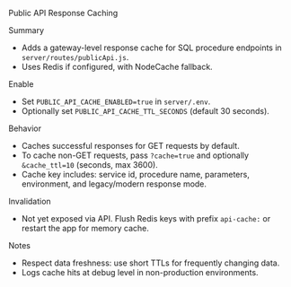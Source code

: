 Public API Response Caching

Summary
- Adds a gateway-level response cache for SQL procedure endpoints in `server/routes/publicApi.js`.
- Uses Redis if configured, with NodeCache fallback.

Enable
- Set `PUBLIC_API_CACHE_ENABLED=true` in `server/.env`.
- Optionally set `PUBLIC_API_CACHE_TTL_SECONDS` (default 30 seconds).

Behavior
- Caches successful responses for GET requests by default.
- To cache non-GET requests, pass `?cache=true` and optionally `&cache_ttl=10` (seconds, max 3600).
- Cache key includes: service id, procedure name, parameters, environment, and legacy/modern response mode.

Invalidation
- Not yet exposed via API. Flush Redis keys with prefix `api-cache:` or restart the app for memory cache.

Notes
- Respect data freshness: use short TTLs for frequently changing data.
- Logs cache hits at debug level in non-production environments.


